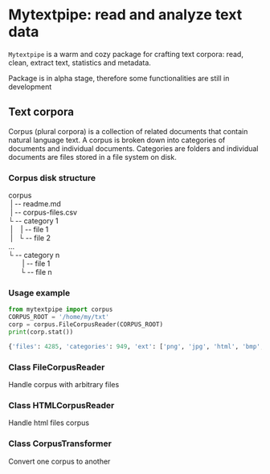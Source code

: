 # Mytextpipe: read and analyze text data

`Mytextpipe` is a warm and cozy package for crafting text corpora: read, clean, 
extract text, statistics and metadata.

Package is in alpha stage, therefore some functionalities are still in development 

## Text corpora
Corpus (plural corpora) is a collection of related documents 
that contain natural language text. A corpus is broken down into 
categories of documents and individual documents. 
Categories are folders and individual documents 
are files stored in a file system on disk. 
 
### Corpus disk structure 

corpus  
&nbsp;| -- readme.md  
&nbsp;| -- corpus-files.csv  
└ -- category 1  
&nbsp;|&nbsp;&nbsp;&nbsp;&nbsp;| -- file 1  
&nbsp;|&nbsp;&nbsp;&nbsp;└ -- file 2  
...  
└ -- category n  
&nbsp;&nbsp;&nbsp;&nbsp;&nbsp;&nbsp;&nbsp;| -- file 1  
&nbsp;
&nbsp;&nbsp;&nbsp;&nbsp;└ -- file n

### Usage example

```python
from mytextpipe import corpus
CORPUS_ROOT = '/home/my/txt'
corp = corpus.FileCorpusReader(CORPUS_ROOT)
print(corp.stat())

{'files': 4285, 'categories': 949, 'ext': ['png', 'jpg', 'html', 'bmp', 'gif']}
```

### Class FileCorpusReader
Handle corpus with arbitrary files 

### Class HTMLCorpusReader
Handle html files corpus

### Class CorpusTransformer
Convert one corpus to another 